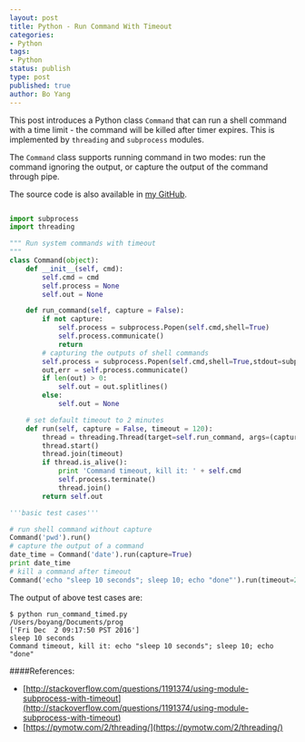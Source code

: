 ```yaml
---
layout: post
title: Python - Run Command With Timeout
categories: 
- Python
tags:
- Python
status: publish
type: post
published: true
author: Bo Yang
---
```


This post introduces a Python class `Command` that can run a shell command with a time limit - the command will be killed after timer expires. This is implemented by `threading` and `subprocess` modules.

The `Command` class supports running command in two modes: run the command ignoring the output, or capture the output of the command through pipe.

The source code is also available in [my GitHub](https://github.com/bo-yang/misc/blob/master/run_command_timeout.py).

```python

import subprocess
import threading

""" Run system commands with timeout
"""
class Command(object):
    def __init__(self, cmd):
        self.cmd = cmd
        self.process = None
        self.out = None

    def run_command(self, capture = False):
        if not capture:
            self.process = subprocess.Popen(self.cmd,shell=True)
            self.process.communicate()
            return
        # capturing the outputs of shell commands
        self.process = subprocess.Popen(self.cmd,shell=True,stdout=subprocess.PIPE,stderr=subprocess.PIPE,stdin=subprocess.PIPE)
        out,err = self.process.communicate()
        if len(out) > 0:
            self.out = out.splitlines()
        else:
            self.out = None

    # set default timeout to 2 minutes
    def run(self, capture = False, timeout = 120):
        thread = threading.Thread(target=self.run_command, args=(capture,))
        thread.start()
        thread.join(timeout)
        if thread.is_alive():
            print 'Command timeout, kill it: ' + self.cmd
            self.process.terminate()
            thread.join()
        return self.out

'''basic test cases'''

# run shell command without capture
Command('pwd').run()
# capture the output of a command
date_time = Command('date').run(capture=True)
print date_time
# kill a command after timeout
Command('echo "sleep 10 seconds"; sleep 10; echo "done"').run(timeout=2)

```

The output of above test cases are:

```shell
$ python run_command_timed.py 
/Users/boyang/Documents/prog
['Fri Dec  2 09:17:50 PST 2016']
sleep 10 seconds
Command timeout, kill it: echo "sleep 10 seconds"; sleep 10; echo "done"
```

####References:

- [http://stackoverflow.com/questions/1191374/using-module-subprocess-with-timeout](http://stackoverflow.com/questions/1191374/using-module-subprocess-with-timeout)
- [https://pymotw.com/2/threading/](https://pymotw.com/2/threading/)
